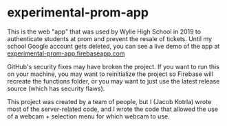 # experimental-prom-app

This is the web "app" that was used by Wylie High School in 2019 to authenticate students at prom and prevent the resale of tickets. Until my school Google account gets deleted, you can see a live demo of the app at [experimental-prom-app.firebaseapp.com](https://experimental-prom-app.firebaseapp.com)

GitHub's security fixes may have broken the project. If you want to run this on your machine, you may want to reinitialize the project so Firebase will recreate the functions folder, or you may want to just use the latest release source (which has security flaws).

This project was created by a team of people, but I (Jacob Kotrla) wrote most of the server-related code, and I wrote the code that allowed the use of a webcam + selection menu for which webcam to use.
